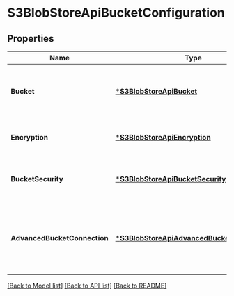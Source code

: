 # S3BlobStoreApiBucketConfiguration

## Properties
Name | Type | Description | Notes
------------ | ------------- | ------------- | -------------
**Bucket** | [***S3BlobStoreApiBucket**](S3BlobStoreApiBucket.md) | Details of the S3 bucket such as name and region | [default to null]
**Encryption** | [***S3BlobStoreApiEncryption**](S3BlobStoreApiEncryption.md) | The type of encryption to use if any | [optional] [default to null]
**BucketSecurity** | [***S3BlobStoreApiBucketSecurity**](S3BlobStoreApiBucketSecurity.md) | Security details for granting access the S3 API | [optional] [default to null]
**AdvancedBucketConnection** | [***S3BlobStoreApiAdvancedBucketConnection**](S3BlobStoreApiAdvancedBucketConnection.md) | A custom endpoint URL, signer type and whether path style access is enabled | [optional] [default to null]

[[Back to Model list]](../README.md#documentation-for-models) [[Back to API list]](../README.md#documentation-for-api-endpoints) [[Back to README]](../README.md)


